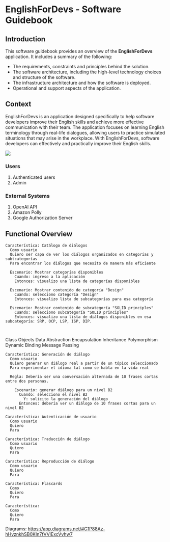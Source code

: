 # EnglishForDevs - Software Guidebook

## Introduction
This software guidebook provides an overview of the **EnglishForDevs** application. It includes a summary of the following:
- The requirements, constraints and principles behind the solution.
- The software architecture, including the high-level technology choices and structure of the software.
- The infrastructure architecture and how the software is deployed.
- Operational and support aspects of the application.

## Context

EnglishForDevs is an application designed specifically to help software developers improve their English skills and achieve more effective communication with their team. The application focuses on learning English terminology through real-life dialogues, allowing users to practice simulated situations that may arise in the workplace. With EnglishForDevs, software developers can effectively and practically improve their English skills.

![](https://drive.google.com/uc?id=1QizNWZf3IteBKEzokHmdZbKZqudfGfqo)

### Users
1. Authenticated users
2. Admin

### External Systems
1. OpenAI API
2. Amazon Polly 
3. Google Authorization Server


## Functional Overview

```
Característica: Catálogo de diálogos
  Como usuario 
  Quiero ser capa de ver los diálogos organizados en categorías y subtcategorías
  Para encontrar los diálogos que necesito de manera más eficiente
  
  Escenario: Mostrar categorías disponibles
    Cuando: ingreso a la aplicación
    Entonces: visualizo una lista de categorías disponibles
  
  Escenario: Mostrar contenido de categoría "Design"
    Cuando: selecciono categoría "Design"
    Entonces: visualizo lista de subcategorías para esa categoría

  Escenario: Mostrar contenido de subcategoría "SOLID principles"
    Cuando: selecciono subcategoría "SOLID principles"
    Entonces: visualizo una lista de diálogos disponibles en esa subcategoría: SRP, OCP, LSP, ISP, DIP.
    
    
```


Class
Objects
Data Abstraction 
Encapsulation
Inheritance
Polymorphism
Dynamic Binding
Message Passing

```
Característica: Generación de diálogo
  Como usuario 
  Quiero generar un diálogo real a partir de un tópico seleccionado
  Para experimentar el idioma tal como se habla en la vida real
  
  Regla: Debería ser una conversación alternada de 10 frases cortas entre dos personas.
  
    Escenario: generar diálogo para un nivel B2
      Cuando: selecciono el nivel B2
        Y: solicito la generación del diálogo
      Entonces: debería ver un diálogo de 10 frases cortas para un nivel B2  
```

```
Característica: Autenticación de usuario
  Como usuario 
  Quiero 
  Para
```

```
Característica: Traducción de diálogo
  Como usuario 
  Quiero 
  Para
```

```
Característica: Reproducción de diálogo
  Como usuario 
  Quiero 
  Para
```

```
Característica: Flascards
  Como
  Quiero 
  Para
```

```
Característica:
  Como
  Quiero
  Para
```


Diagrams:
https://app.diagrams.net/#G1P88Az-hHvznkhSB0KIn7fVVlExcVvhw7

